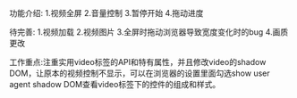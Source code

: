
功能介绍:
1.视频全屏
2.音量控制
3.暂停开始
4.拖动进度

待完善:
1.视频加载
2.视频图片
3.全屏时拖动浏览器导致宽度变化时的bug
4.画质更改

工作重点:注重实用video标签的API和特有属性，并且修改video的shadow DOM，让原本的视频控制不显示，可以在浏览器的设置里面勾选show user agent shadow DOM查看video标签下的控件的组成和样式。
